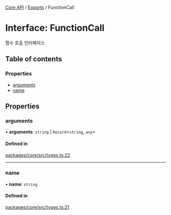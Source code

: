 [Core API](../../) / [Exports](../modules) / FunctionCall

# Interface: FunctionCall

함수 호출 인터페이스

## Table of contents

### Properties

- [arguments](FunctionCall#arguments)
- [name](FunctionCall#name)

## Properties

### arguments

• **arguments**: `string` \| `Record`\<`string`, `any`\>

#### Defined in

[packages/core/src/types.ts:22](https://github.com/woojubb/robota/blob/1202ed01072674e4ff6307d72c09a57873f8f949/packages/core/src/types.ts#L22)

___

### name

• **name**: `string`

#### Defined in

[packages/core/src/types.ts:21](https://github.com/woojubb/robota/blob/1202ed01072674e4ff6307d72c09a57873f8f949/packages/core/src/types.ts#L21)
